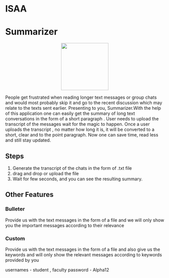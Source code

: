 # ISAA
# Summarizer

<p align="center"><img  width="150" height="150" src="Asset1@2x.png"></p>

People get frustrated when reading longer text messages or group chats and would most probably skip it and go to the recent discussion which may relate to the texts sent earlier.
Presenting to you, Summarizer.With the help of this application one can easily get the summary of long text conversations in the form of a short paragraph . User needs to upload the transcript of the messages wait for the magic to happen. Once a user uploads the transcript , no matter how long it is, it will be converted to a short, clear and to the point paragraph. Now one can save time, read less and still stay updated.


## Steps

1) Generate the transcript of the chats in the form of .txt file
2) drag and drop or upload the file
3) Wait for few seconds, and you can see the resulting summary.

## Other Features

### Bulleter

Provide us with the text messages in the form of a file and we will only show you the important messages according to their relevance

### Custom

Provide us with the text messages in the form of a file and also give us the keywords and will only show the relevant messages according to keywords provided by you


usernames - student , faculty
password - Alpha12
